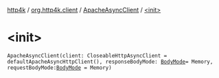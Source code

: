 [http4k](../../index.md) / [org.http4k.client](../index.md) / [ApacheAsyncClient](index.md) / [&lt;init&gt;](./-init-.md)

# &lt;init&gt;

`ApacheAsyncClient(client: CloseableHttpAsyncClient = defaultApacheAsyncHttpClient(), responseBodyMode: `[`BodyMode`](../../org.http4k.core/-body-mode/index.md)` = Memory, requestBodyMode: `[`BodyMode`](../../org.http4k.core/-body-mode/index.md)` = Memory)`